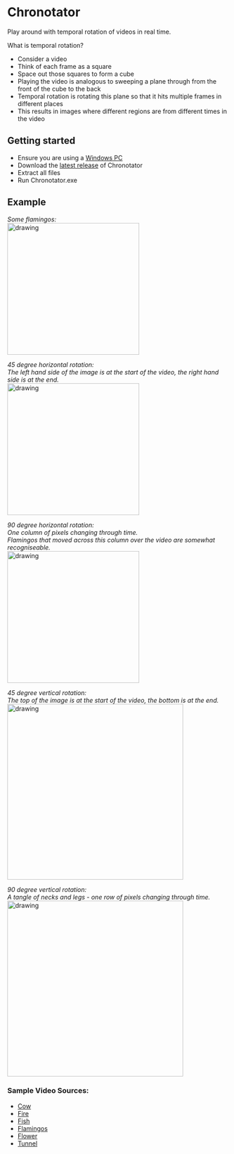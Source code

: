 # Chronotator
Play around with temporal rotation of videos in real time.

What is temporal rotation?
- Consider a video
- Think of each frame as a square
- Space out those squares to form a cube
- Playing the video is analogous to sweeping a plane through from the front of the cube to the back
- Temporal rotation is rotating this plane so that it hits multiple frames in different places
- This results in images where different regions are from different times in the video

## Getting started
- Ensure you are using a [Windows PC](https://www.pcspecialist.co.uk/)
- Download the [latest release](https://github.com/nick-wilson95/Chronotator/releases/download/v1.0/Chronotator.zip) of Chronotator
- Extract all files
- Run Chronotator.exe

## Example

*Some flamingos:* <br/>
<img src="https://user-images.githubusercontent.com/43935094/182721805-8248f887-5c41-4d88-884a-861c4fc70e3a.PNG" alt="drawing" height="300"/>

*45 degree horizontal rotation:* <br/>
*The left hand side of the image is at the start of the video, the right hand side is at the end.* <br/>
<img src="https://user-images.githubusercontent.com/43935094/182721818-243c321e-d6a5-4062-8553-2ac994441df3.PNG" alt="drawing" height="300"/>

*90 degree horizontal rotation:* <br/>
*One column of pixels changing through time.* <br/>
*Flamingos that moved across this column over the video are somewhat recogniseable.* <br/>
<img src="https://user-images.githubusercontent.com/43935094/182721830-9b609b38-c10d-4ffe-9371-d274f0530e04.PNG" alt="drawing" height="300"/>

*45 degree vertical rotation:* <br/>
*The top of the image is at the start of the video, the bottom is at the end.* <br/>
<img src="https://user-images.githubusercontent.com/43935094/182721822-585f9291-a7cb-408b-a3d1-82fe9330187e.PNG" alt="drawing" width="400"/>

*90 degree vertical rotation:* <br/>
*A tangle of necks and legs - one row of pixels changing through time.* <br/>
<img src="https://user-images.githubusercontent.com/43935094/182721839-7f054fe8-c32f-4ef9-9ff3-dff6ebbd3a3d.PNG" alt="drawing" width="400"/>

### Sample Video Sources:
- [Cow](https://pixabay.com/videos/highlander-cattle-animal-mammal-125147/)
- [Fire](https://pixabay.com/videos/fire-water-elements-burn-flame-125068/)
- [Fish](https://pixabay.com/videos/fish-underwater-aquarium-swim-110879/)
- [Flamingos](https://pixabay.com/videos/flamingo-water-bird-bird-exotic-120394/)
- [Flower](https://pixabay.com/videos/cornflower-flower-blossom-bloom-124429/)
- [Tunnel](https://pixabay.com/videos/tunnel-stars-light-exit-man-124983/)
